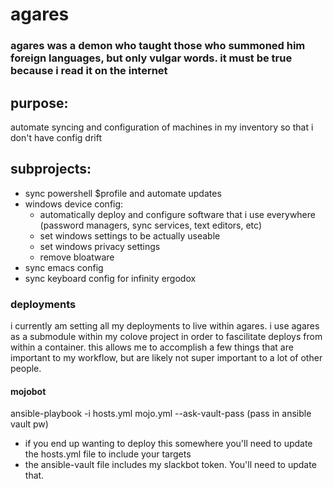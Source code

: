 # agares
### agares was a demon who taught those who summoned him foreign languages, but only vulgar words. it must be true because i read it on the internet

## purpose:
automate syncing and configuration of machines in my inventory so that i don't have config drift

## subprojects:
* sync powershell $profile and automate updates
* windows device config:
    * automatically deploy and configure software that i use everywhere (password managers, sync services, text editors, etc)
    * set windows settings to be actually useable
    * set windows privacy settings
    * remove bloatware
* sync emacs config
* sync keyboard config for infinity ergodox

### deployments
i currently am setting all my deployments to live within agares. i use agares as a submodule within my colove project in order to fascilitate deploys from within a container. this allows me to accomplish a few things that are important to my workflow, but are likely not super important to a lot of other people.

#### mojobot
ansible-playbook -i hosts.yml mojo.yml --ask-vault-pass (pass in ansible vault pw)
- if you end up wanting to deploy this somewhere you'll need to update the hosts.yml file to include your targets
- the ansible-vault file includes my slackbot token. You'll need to update that.
